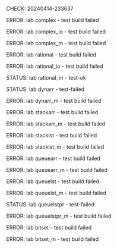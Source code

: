 CHECK: 20240414-233637
ERROR: lab complex - test build failed
ERROR: lab complex_io - test build failed
ERROR: lab complex_m - test build failed
ERROR: lab rational - test build failed
ERROR: lab rational_io - test build failed
STATUS: lab rational_m - test-ok
STATUS: lab dynarr - test-failed
ERROR: lab dynarr_m - test build failed
ERROR: lab stackarr - test build failed
ERROR: lab stackarr_m - test build failed
ERROR: lab stacklst - test build failed
ERROR: lab stacklst_m - test build failed
ERROR: lab queuearr - test build failed
ERROR: lab queuearr_m - test build failed
ERROR: lab queuelst - test build failed
ERROR: lab queuelst_m - test build failed
STATUS: lab queuelstpr - test-failed
ERROR: lab queuelstpr_m - test build failed
ERROR: lab bitset - test build failed
ERROR: lab bitset_m - test build failed
